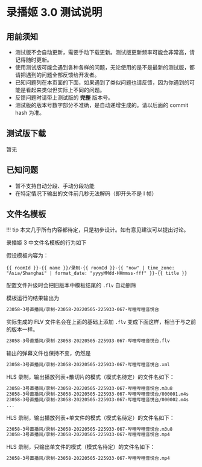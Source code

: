 # 录播姬 3.0 测试说明

## 用前须知

- 测试版不会自动更新，需要手动下载更新。测试版更新频率可能会非常高，请记得随时更新。
- 使用测试版可能会遇到各种各样的问题，无论使用的是不是最新的测试版，都请把遇到的问题全部反馈给开发者。
- 已知问题列在本页面的下面，如果遇到了类似问题也请反馈，因为你遇到的可能是看起来类似但实际上不同的问题。
- 反馈问题时请带上测试版的 **完整** 版本号。
- 测试版的版本号数字部分不准确，是自动递增生成的。请以后面的 commit hash 为准。

## 测试版下载

暂无

## 已知问题

- 暂不支持自动分段、手动分段功能
- 在特定情况下输出的文件前几秒无法解码（即开头不是 I 帧）

## 文件名模板

!!! tip
    本文几乎所有内容都待定，只是初步设计。如有意见建议可以提出讨论。

录播姬 3 中文件名模板的行为如下

假设模板内容为：

```jinja
{{ roomId }}-{{ name }}/录制-{{ roomId }}-{{ "now" | time_zone: "Asia/Shanghai" | format_date: "yyyyMMdd-HHmmss-fff" }}-{{ title }}
```

配置文件升级时会把旧版本中模板结尾的 `.flv` 自动删除

模板运行的结果输出为

```txt
23058-3号直播间/录制-23058-20220505-225933-067-哔哩哔哩音悦台
```

实际生成的 FLV 文件名会在上面的基础上添加 `.flv` 变成下面这样，相当于与之前的版本一样。

```txt
23058-3号直播间/录制-23058-20220505-225933-067-哔哩哔哩音悦台.flv
```

输出的弹幕文件也保持不变，仍然是

```txt
23058-3号直播间/录制-23058-20220505-225933-067-哔哩哔哩音悦台.xml
```

HLS 录制，输出播放列表+散切片的模式（模式名待定）的文件名如下：

```txt
23058-3号直播间/录制-23058-20220505-225933-067-哔哩哔哩音悦台.m3u8
23058-3号直播间/录制-23058-20220505-225933-067-哔哩哔哩音悦台/000001.m4s
23058-3号直播间/录制-23058-20220505-225933-067-哔哩哔哩音悦台/000002.m4s
...
```

HLS 录制，输出播放列表+单文件的模式（模式名待定）的文件名如下：

```txt
23058-3号直播间/录制-23058-20220505-225933-067-哔哩哔哩音悦台.m3u8
23058-3号直播间/录制-23058-20220505-225933-067-哔哩哔哩音悦台.mp4
```

HLS 录制，只输出单文件的模式（模式名待定）的文件名如下：

```txt
23058-3号直播间/录制-23058-20220505-225933-067-哔哩哔哩音悦台.mp4
```
